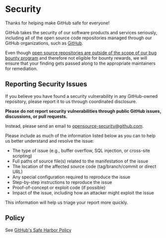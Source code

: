 # Security

Thanks for helping make GitHub safe for everyone!

GitHub takes the security of our software products and services seriously,
including all of the open source code repositories managed through our GitHub
organizations, such as [GitHub](https://github.com/GitHub).

Even though
[open source repositories are outside of the scope of our bug bounty program](https://bounty.github.com/index.html#scope)
and therefore not eligible for bounty rewards, we will ensure that your finding
gets passed along to the appropriate maintainers for remediation.

## Reporting Security Issues

If you believe you have found a security vulnerability in any GitHub-owned
repository, please report it to us through coordinated disclosure.

**Please do not report security vulnerabilities through public GitHub issues,
discussions, or pull requests.**

Instead, please send an email to
[opensource-security@github.com](mailto:opensource-security@github.com).

Please include as much of the information listed below as you can to help us
better understand and resolve the issue:

- The type of issue (e.g., buffer overflow, SQL injection, or cross-site
  scripting)
- Full paths of source file(s) related to the manifestation of the issue
- The location of the affected source code (tag/branch/commit or direct URL)
- Any special configuration required to reproduce the issue
- Step-by-step instructions to reproduce the issue
- Proof-of-concept or exploit code (if possible)
- Impact of the issue, including how an attacker might exploit the issue

This information will help us triage your report more quickly.

## Policy

See
[GitHub's Safe Harbor Policy](https://docs.github.com/en/site-policy/security-policies/github-bug-bounty-program-legal-safe-harbor#1-safe-harbor-terms)
